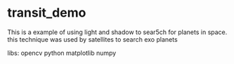 # transit_demo
This is a example of using light and shadow to sear5ch for planets in space. this technique was used by satellites to search exo planets


libs:
opencv python
matplotlib
numpy
